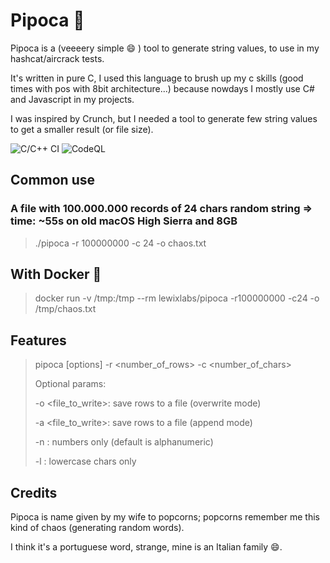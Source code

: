 # Pipoca 🍿
Pipoca is a (veeeery simple 😄 ) tool to generate string values, to use in my hashcat/aircrack tests.

It's written in pure C, I used this language to brush up my c skills (good times with pos with 8bit architecture...) because nowdays I mostly use C# and Javascript in my projects.

I was inspired by Crunch, but I needed a tool to generate few string values to get a smaller result (or file size).

![C/C++ CI](https://github.com/lewixlabs/Pipoca/workflows/C/C++%20CI/badge.svg)
![CodeQL](https://github.com/lewixlabs/Pipoca/workflows/CodeQL/badge.svg)

## Common use
### A file with 100.000.000 records of 24 chars random string => time: ~55s on old macOS High Sierra and 8GB
>./pipoca -r 100000000 -c 24 -o chaos.txt

## With Docker 🐳
>docker run -v /tmp:/tmp --rm lewixlabs/pipoca -r100000000 -c24 -o /tmp/chaos.txt 

## Features
>pipoca [options] -r <number_of_rows> -c <number_of_chars>
>
>Optional params:
>
>-o <file_to_write>: save rows to a file (overwrite mode)
>
>-a <file_to_write>: save rows to a file (append mode)
>
>-n : numbers only (default is alphanumeric)
>
>-l : lowercase chars only

## Credits
Pipoca is name given by my wife to popcorns; popcorns remember me this kind of chaos (generating random words).

I think it's a portuguese word, strange, mine is an Italian family 😄.
